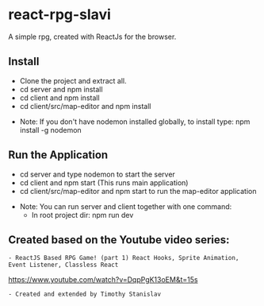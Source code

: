 # react-rpg-slavi
A simple rpg, created with ReactJs for the browser.

## Install
- Clone the project and extract all.
- cd server and npm install
- cd client and npm install
- cd client/src/map-editor and npm install
* Note: If you don't have nodemon installed globally, to install type: npm install -g nodemon

## Run the Application
- cd server and type nodemon to start the server
- cd client and npm start (This runs main application)
- cd client/src/map-editor and npm start to run the map-editor application

* Note: You can run server and client together with one command:
   - In root project dir: npm run dev

## Created based on the Youtube video series:
    - ReactJS Based RPG Game! (part 1) React Hooks, Sprite Animation, Event Listener, Classless React
 https://www.youtube.com/watch?v=DqpPgK13oEM&t=15s

    - Created and extended by Timothy Stanislav
